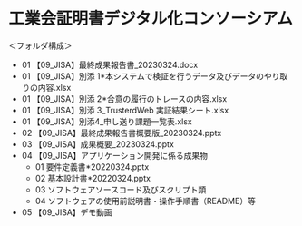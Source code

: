 # 工業会証明書デジタル化コンソーシアム

＜フォルダ構成＞

- 01 【09_JISA】最終成果報告書\_20230324.docx
- 01 【09_JISA】別添 1*本システムで検証を行うデータ及びデータのやり取りの内容.xlsx
- 01 【09_JISA】別添 2*合意の履行のトレースの内容.xlsx
- 01 【09_JISA】別添 3_TrusterdWeb 実証結果シート.xlsx
- 01 【09_JISA】別添4_申し送り課題一覧表.xlsx
- 02 【09_JISA】最終成果報告書概要版\_20230324.pptx
- 03 【09_JISA】成果概要\_20230324.pptx
- 04 【09_JISA】アプリケーション開発に係る成果物
  - 01 要件定義書*20220324.pptx
  - 02 基本設計書*20220324.pptx
  - 03 ソフトウェアソースコード及びスクリプト類
  - 04 ソフトウェアの使用前説明書・操作手順書（README）等
- 05 【09_JISA】デモ動画
